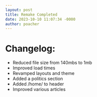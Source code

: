 ```yaml
---
layout: post
title: Remake Completed
date: 2023-10-10 11:07:34 -0000
author: poacher
---
```


# Changelog:

- Reduced file size from 140mbs to 1mb
- Improved load times
- Revamped layouts and theme
- Added a politics section
- Added /home/ to header
- Improved various articles